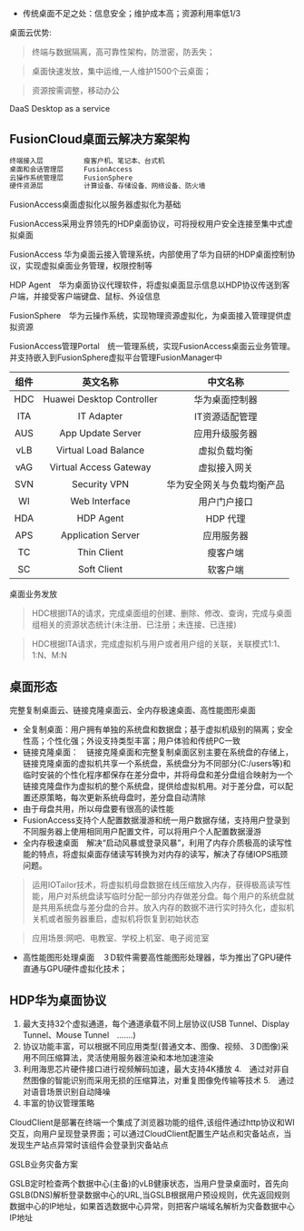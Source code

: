 - 传统桌面不足之处：信息安全；维护成本高；资源利用率低1/3

桌面云优势:

> 终端与数据隔离，高可靠性架构，防泄密，防丢失；

> 桌面快速发放，集中运维,一人维护1500个云桌面；

> 资源按需调整，移动办公

DaaS Desktop as a service


FusionCloud桌面云解决方案架构
---

```txt
终端接入层　　　　　　瘦客户机、笔记本、台式机
桌面和会话管理层　　　FusionAccess
云操作系统管理层     FusionSphere
硬件资源层          计算设备、存储设备、网络设备、防火墙
```

FusionAccess桌面虚拟化以服务器虚拟化为基础

FusionAccess采用业界领先的HDP桌面协议，可将授权用户安全连接至集中式虚拟桌面

FusionAccess 华为桌面云接入管理系统，内部使用了华为自研的HDP桌面控制协议，实现虚拟桌面业务管理，权限控制等

HDP Agent　华为桌面协议代理软件，将虚拟桌面显示信息以HDP协议传送到客户端，并接受客户端键盘、鼠标、外设信息

FusionSphere　华为云操作系统，实现物理资源虚拟化，为桌面接入管理提供虚拟资源

FusionAccess管理Portal　统一管理系统，实现FusionAccess桌面云业务管理。并支持嵌入到FusionSphere虚拟平台管理FusionManager中

|组件|英文名称|中文名称|
|:---:|:---:|:---:|
|HDC|Huawei Desktop Controller|华为桌面控制器|
|ITA|IT Adapter|IT资源适配管理|
|AUS|App Update Server|应用升级服务器|
|vLB|Virtual Load Balance|虚拟负载均衡|
|vAG|Virtual Access Gateway|虚拟接入网关|
|SVN|Security VPN|华为安全网关与负载均衡产品|
|WI|Web Interface|用户门户接口|
|HDA|HDP Agent|HDP 代理|
|APS|Application Server|应用服务器|
|TC| Thin Client|瘦客户端|
|SC|Soft Client|软客户端|

桌面业务发放
> HDC根据ITA的请求，完成桌面组的创建、删除、修改、查询，完成与桌面组相关的资源状态统计(未注册、已注册；未连接、已连接)

> HDC根据ITA请求，完成虚拟机与用户或者用户组的关联，关联模式1:1、1:N、M:N

桌面形态
---

完整复制桌面云、链接克隆桌面云、全内存极速桌面、高性能图形桌面

- 全复制桌面：用户拥有单独的系统盘和数据盘；基于虚拟机级别的隔离；安全性高；个性化强；外设支持类型丰富；用户体验和传统PC一致
- 链接克隆桌面：　链接克隆桌面和完整复制桌面区别主要在系统盘的存储上，链接克隆桌面的虚拟机共享一个系统盘，系统盘分为不同部分(C:/users等)和临时安装的个性化程序都保存在差分盘中，并将母盘和差分盘组合映射为一个链接克隆盘作为虚拟机的整个系统盘，提供给虚拟机用。对于差分盘，可以配置还原策略，每次更新系统母盘时，差分盘自动清除
- 由于母盘共用，所以母盘要有很高的读性能
- FusionAccess支持个人配置数据漫游和统一用户数据存储，支持用户登录到不同服务器上使用相同用户配置文件，可以将用户个人配置数据漫游
- 全内存极速桌面　解决“启动风暴或登录风暴”，利用了内存介质极高的读写性能的特点，将虚拟桌面存储读写转换为对内存的读写，解决了存储IOPS瓶颈问题。

> 运用IOTailor技术，将虚拟机母盘数据在线压缩放入内存，获得极高读写性能，用户对系统盘读写临时分配一部分内存做差分盘。每个用户的系统盘就是共用系统盘与差分盘的合并。放入内存的数据不进行实时持久化，虚拟机关机或者服务器重启，虚拟机将恢复到初始状态

> 应用场景:网吧、电教室、学校上机室、电子阅览室
- 高性能图形处理桌面　３D软件需要高性能图形处理器，华为推出了GPU硬件直通与GPU硬件虚拟化技术；

HDP华为桌面协议
---

1. 最大支持32个虚拟通道，每个通道承载不同上层协议(USB Tunnel、Display Tunnel、Mouse Tunnel　.......)
2. 协议功能丰富，可以根据不同应用类型(普通文本、图像、视频、３D图像)采用不同压缩算法，灵活使用服务器渲染和本地加速渲染
3. 利用海思芯片硬件接口进行视频解码加速，最大支持4K播放
4.　通过对非自然图像的智能识别而采用无损的压缩算法，对重复图像免传输等技术
5.　通过对语音场景识别自动降噪
6. 丰富的协议管理策略

CloudClient是部署在终端一个集成了浏览器功能的组件,该组件通过http协议和WI交互，向用户呈现登录界面；可以通过CloudClient配置生产站点和灾备站点，当发现生产站点异常时该组件会登录到灾备站点

GSLB业务灾备方案

GSLB定时检查两个数据中心(主备)的vLB健康状态，当用户登录桌面时，首先向GSLB(DNS)解析登录数据中心的URL,当GSLB根据用户预设规则，优先返回规则数据中心的IP地址，如果首选数据中心异常，则把客户端域名解析为灾备数据中心IP地址



